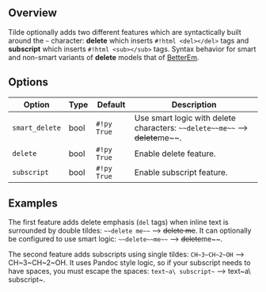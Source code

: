 ## Overview

Tilde optionally adds two different features which are syntactically built around the `~` character: **delete** which inserts `#!html <del></del>` tags and **subscript** which inserts `#!html <sub></sub>` tags.  Syntax behavior for smart and non-smart variants of **delete** models that of [BetterEm](betterem.md#differences).

## Options

Option         | Type | Default     | Description
-------------- | ---- | ----------- | -----------
`smart_delete` | bool | `#!py True` | Use smart logic with delete characters: `~~delete~~me~~` --> ~~delete~~me~~.
`delete`       | bool | `#!py True` | Enable delete feature.
`subscript`    | bool | `#!py True` | Enable subscript feature.

## Examples

The first feature adds delete emphasis (`del` tags) when inline text is surrounded by double tildes: `~~delete me~~` --> ~~delete me~~.  It can optionally be configured to use smart logic: `~~delete~~me~~` --> ~~delete~~me~~.

The second feature adds subscripts using single tildes: `CH~3~CH~2~OH` --> CH~3~CH~2~OH.  It uses Pandoc style logic, so if your subscript needs to have spaces, you must escape the spaces: `text~a\ subscript~` --> text~a\ subscript~.
